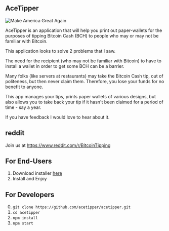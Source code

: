 ## AceTipper

![Make America Great Again](http://chatu.io/maga.jpg)

AceTipper is an application that will help you print out paper-wallets for the purposes of tipping Bitcoin Cash (BCH) to people who may or may not be familiar with Bitcoin.

This application looks to solve 2 problems that I saw.

The need for the recipient (who may not be familiar with Bitcoin) to have to install a wallet in order to get some BCH can be a barrier.

Many folks (like servers at restaurants) may take the Bitcoin Cash tip, out of politeness, but then never claim them. Therefore, you lose your funds for no benefit to anyone.

This app manages your tips, prints paper wallets of various designs, but also allows you to take back your tip if it hasn't been claimed for a period of time - say a year.

If you have feedback I would love to hear about it.

## reddit

Join us at https://www.reddit.com/r/BitcoinTipping

## For End-Users

1. Download installer [here](https://github.com/acetipper/acetipper/releases)
2. Install and Enjoy


## For Developers

0. `git clone https://github.com/acetipper/acetipper.git`
1. `cd acetipper`
2. `npm install`
3. `npm start`

